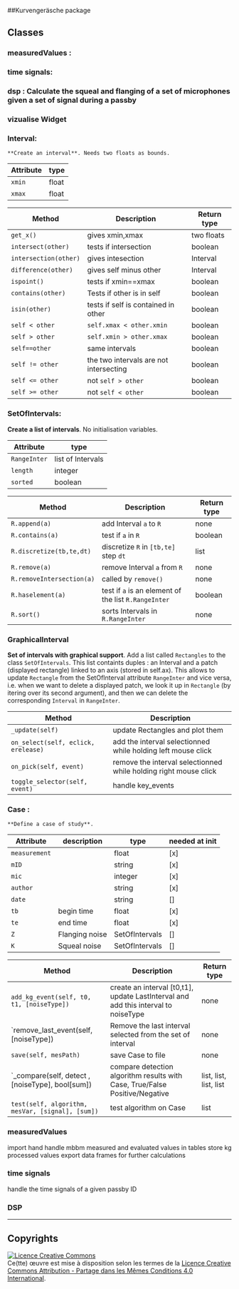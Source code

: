 ##Kurvengeräsche package

## Classes
### measuredValues :
### time signals:
### dsp  : Calculate the squeal and flanging of a set of microphones given a set of signal during a passby 
### vizualise Widget
### Interval: 
    **Create an interval**. Needs two floats as bounds.

Attribute | type
--------   | -------
`xmin` | float
`xmax` | float

Method     | Description | Return type
----------- | ----------- | ------------
`get_x()` | gives xmin,xmax | two floats
`intersect(other)` | tests if intersection | boolean
`intersection(other)` | gives intesection | Interval
`difference(other)` | gives self minus other | Interval
`ispoint()` | tests if xmin==xmax | boolean
`contains(other)` | Tests if other is in self | boolean
`isin(other)` | tests if self is contained in other | boolean
`self < other` | `self.xmax < other.xmin` | boolean
`self > other` | `self.xmin > other.xmax` | boolean
`self==other` | same intervals | boolean
`self != other` | the two intervals are not intersecting | boolean
`self <= other` | not `self > other` | boolean
`self >= other` | not `self < other` | boolean

### SetOfIntervals: 
**Create a list of intervals**. No initialisation variables.

Attribute | type
---------- | ------
`RangeInter` | list of Intervals
`length` | integer
`sorted` | boolean

Method | Description | Return type
------ | ----------- | -----------
`R.append(a)` | add Interval `a` to `R` | none
`R.contains(a)` | test if `a` in `R` | boolean
`R.discretize(tb,te,dt)` | discretize `R` in `[tb,te]` step `dt` | list
`R.remove(a)` | remove Interval `a` from `R` | none
`R.removeIntersection(a)` | called by `remove()` | none
`R.haselement(a)` | test if `a` is an element of the list `R.RangeInter` | boolean
`R.sort()` | sorts Intervals in `R.RangeInter` | none

### GraphicalInterval
**Set of intervals with graphical support**. Add a list called `Rectangles` to the class `SetOfIntervals`. This list containts duples : an Interval and a patch (displayed rectangle) linked to an axis (stored in self.ax). This allows to update `Rectangle` from the SetOfInterval attribute `RangeInter` and vice versa, i.e. when we want to delete a displayed patch, we look it up in `Rectangle` (by itering over its second argument), and then we can delete the corresponding `Interval` in `RangeInter`.

Method | Description
------- | ----------
`_update(self)` | update Rectangles and plot them
`on_select(self, eclick, erelease)` | add the interval selectionned while holding left mouse click
`on_pick(self, event)` | remove the interval selectionned while holding right mouse click
`toggle_selector(self, event)` | handle key_events


### Case :
    **Define a case of study**.
    
Attribute | description | type | needed at init
--------- | ----------- | --------- | ----------------
`measurement` | | float | [x]
`mID` | | string | [x]
`mic` | | integer | [x]
`author` | | string | [x]
`date` | | string | []
`tb` | begin time | float | [x]
`te`| end time | float | [x]
`Z` | Flanging noise | SetOfIntervals | []
`K` | Squeal noise | SetOfIntervals  | []

Method | Description | Return type
------ | ----------- | -----------
`add_kg_event(self, t0, t1, [noiseType])` | create an interval [t0,t1], update LastInterval and add this interval to noiseType | none
`remove_last_event(self, [noiseType]) | Remove the last interval selected from the set of interval | none
`save(self, mesPath)` | save Case to file | none
`_compare(self, detect , [noiseType], bool[sum]) | compare detection algorithm results with Case, True/False Positive/Negative | list, list, list, list 
`test(self, algorithm, mesVar, [signal], [sum])` | test algorithm  on Case | list

### measuredValues

import hand handle mbbm measured and evaluated values in tables
store kg processed values
export data frames for further calculations

### time signals
handle the time signals of a given passby ID

### DSP

***

## Copyrights

<a rel="license" href="http://creativecommons.org/licenses/by-sa/4.0/"><img alt="Licence Creative Commons" style="border-width:0" src="https://i.creativecommons.org/l/by-sa/4.0/88x31.png" /></a><br />Ce(tte) œuvre est mise à disposition selon les termes de la <a rel="license" href="http://creativecommons.org/licenses/by-sa/4.0/">Licence Creative Commons Attribution -  Partage dans les Mêmes Conditions 4.0 International</a>.
